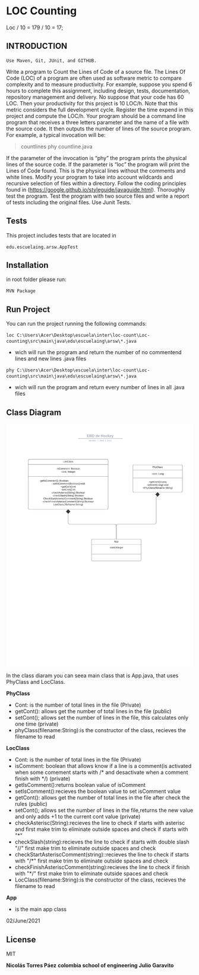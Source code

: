 # LOC Counting
Loc / 10 = 179 / 10 = 17;
## INTRODUCTION
    Use Maven, Git, JUnit, and GITHUB.
Write a program to Count the Lines of Code of a source file. The Lines Of Code (LOC) of a
program are often used as software metric to compare complexity and to measure productivity.
For example, suppose you spend 6 hours to complete this assignment, including design, tests,
documentation, repository management and delivery. No suppose that your code has 60 LOC.
Then your productivity for this project is 10 LOC/h. Note that this metric considers the full
development cycle.
Register the time expend in this project and compute the LOC/h.
Your program should be a command line program that receives a three letters parameter and
the name of a file with the source code. It then outputs the number of lines of the source
program.
For example, a typical invocation will be:
> countlines phy countline.java

If the parameter of the invocation is “phy” the program prints the physical lines of the source
code.
If the parameter is “loc” the program will print the Lines of Code found. This is the physical
lines without the comments and white lines.
Modify your program to take into account wildcards and recursive selection of files within a
directory.
Follow the coding principles found in (https://google.github.io/styleguide/javaguide.html).
Thoroughly test the program. Test the program with two source files and write a report of tests
including the original files. Use Junit Tests.
## Tests
This project includes tests that are located in
```
edu.escuelaing.arsw.AppTest
```
## Installation

in root folder please run:
```
MVN Package
```
## Run Project
You can run the project running the following commands:
```
loc C:\Users\Acer\Desktop\escuela\inter\loc-count\Loc-counting\src\main\java\edu\escuelaing\arsw\*.java
```
- wich will run the program and return the number of no commentend lines and new lines .java files
```
phy C:\Users\Acer\Desktop\escuela\inter\loc-count\Loc-counting\src\main\java\edu\escuelaing\arsw\*.java
```
- wich will run the program and return every number of lines in all .java files


## Class Diagram


[![N|Solid]( img/ERD-Loc-counting.png)]()

In the class diaram you can seea main class that is App.java, that uses PhyClass and LocClass.

**PhyClass**
- Cont: is the number of total lines in the file (Private)
- getCont(): allows get the number of total lines in the file (public)
- setCont(); allows set the number of lines in the file, this calculates only one time (private)
- phyClass(filename:String):is the constructor of the class, recieves the filename to read

**LocClass**
- Cont: is the number of total lines in the file (Private)
- isComment: boolean that allows know if a line is a comment(is activated when some comement starts with /* and desactivate when a comment finish with */) (private)
- getIsComment():returns boolean value of isComment
- setIsComment():recieves the boolean value to set isComment value
- getCont(): allows get the number of total lines in the file after check the rules (public)
- setCont(); allows set the number of lines in the file,returns the new value and only adds +1 to the current cont value (private)
- checkAsterisc(String):recieves the line to check if starts with asterisc and first make trim to eliminate outside spaces and check if starts with "*"
- checkSlash(string):recieves the line to check if starts with double slash "//" first make trim to eliminate outside spaces and check
- checkStartAsteriscComment(string)::recieves the line to check if starts with "/*" first make trim to eliminate outside spaces and check
- checkFinishAsteriscComment(string):recieves the line to check if finish with "*/" first make trim to eliminate outside spaces and check
- LocClass(filename:String):is the constructor of the class, recieves the filename to read


**App**
- is the main app class

02/June/2021


## License

MIT

**Nicolás Torres Páez**
**colombia school of engineering Julio Garavito**

